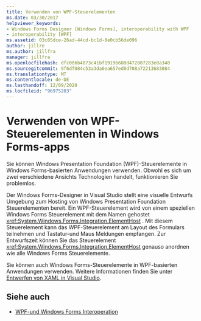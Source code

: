 ```yaml
---
title: Verwenden von WPF-Steuerelementen
ms.date: 03/30/2017
helpviewer_keywords:
- Windows Forms Designer [Windows Forms], interoperability with WPF
- interoperability [WPF]
ms.assetid: 03c85dce-26ad-44cd-bc1d-8e0cb56de096
author: jillre
ms.author: jillfra
manager: jillfra
ms.openlocfilehash: dfc086b4873c41bf1919b680d472807283e8a340
ms.sourcegitcommit: 9f6df084c53a3da0ea657ed0d708a72213683084
ms.translationtype: MT
ms.contentlocale: de-DE
ms.lasthandoff: 12/09/2020
ms.locfileid: "96975203"
---
```

# <a name="use-wpf-controls-in-windows-forms-apps"></a>Verwenden von WPF-Steuerelementen in Windows Forms-apps

Sie können Windows Presentation Foundation (WPF)-Steuerelemente in Windows Forms-basierten Anwendungen verwenden. Obwohl es sich um zwei verschiedene Ansichts Technologien handelt, funktionieren Sie problemlos.

Der Windows Forms-Designer in Visual Studio stellt eine visuelle Entwurfs Umgebung zum Hosting von Windows Presentation Foundation Steuerelementen bereit. Ein WPF-Steuerelement wird von einem speziellen Windows Forms Steuerelement mit dem Namen gehostet <xref:System.Windows.Forms.Integration.ElementHost> . Mit diesem Steuerelement kann das WPF-Steuerelement am Layout des Formulars teilnehmen und Tastatur-und Maus Meldungen empfangen. Zur Entwurfszeit können Sie das Steuerelement <xref:System.Windows.Forms.Integration.ElementHost> genauso anordnen wie alle Windows Forms Steuerelemente.

Sie können auch Windows Forms-Steuerelemente in WPF-basierten Anwendungen verwenden. Weitere Informationen finden Sie unter [Entwerfen von XAML in Visual Studio](/visualstudio/xaml-tools/designing-xaml-in-visual-studio).

## <a name="see-also"></a>Siehe auch

- [WPF-und Windows Forms Interoperation](/dotnet/framework/wpf/advanced/wpf-and-windows-forms-interoperation)
